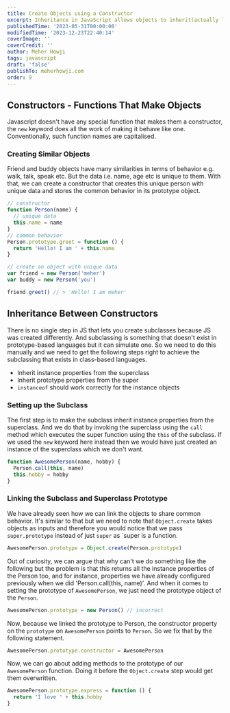 ```yaml
---
title: Create Objects using a Constructor
excerpt: Inheritance in JavaScript allows objects to inherit(actually link) to properties and methods of other objects, creating a hierarchical relationship between them.
publishedTime: '2023-05-31T00:00:00'
modifiedTime: '2023-12-23T22:40:14'
coverImage: ''
coverCredit: ''
author: Meher Howji
tags: javascript
draft: 'false'
publishTo: meherhowji.com
order: 9
---
```

## Constructors - Functions That Make Objects

Javascript doesn't have any special function that makes them a constructor, the `new` keyword does all the work of making it behave like one. Conventionally, such function names are capitalised.

### Creating Similar Objects

Friend and buddy objects have many similarities in terms of behavior e.g. walk, talk, speak etc. But the data i.e. name, age etc is unique to them. With that, we can create a constructor that creates this unique person with unique data and stores the common behavior in its prototype object.

```js
// constructor
function Person(name) {
  // unique data
  this.name = name
}
// common behavior
Person.prototype.greet = function () {
  return 'Hello! I am ' + this.name
}

// create an object with unique data
var friend = new Person('meher')
var buddy = new Person('you')

friend.greet() // > 'Hello! I am meher'
```

## Inheritance Between Constructors

There is no single step in JS that lets you create subclasses because JS was created differently. And subclassing is something that doesn't exist in prototype-based languages but it can simulate one. So we need to do this manually and we need to get the following steps right to achieve the subclassing that exists in class-based languages.

- Inherit instance properties from the superclass
- Inherit prototype properties from the super
- `instanceof` should work correctly for the instance objects

### Setting up the Subclass

The first step is to make the subclass inherit instance properties from the superclass. And we do that by invoking the superclass using the `call` method which executes the super function using the `this` of the subclass. If we used the `new` keyword here instead then we would have just created an instance of the superclass which we don't want.

```js
function AwesomePerson(name, hobby) {
  Person.call(this, name)
  this.hobby = hobby
}
```

### Linking the Subclass and Superclass Prototype

We have already seen how we can link the objects to share common behavior. It's similar to that but we need to note that `Object.create` takes objects as inputs and therefore you would notice that we pass `super.prototype` instead of just `super` as `super is a function.

```js
AwesomePerson.prototype = Object.create(Person.prototype)
```

Out of curiosity, we can argue that why can't we do something like the following but the problem is that this returns all the instance properties of the Person too, and for instance, properties we have already configured previously when we did 'Person.call(this, name)'. And when it comes to setting the prototype of `AwesomePerson`, we just need the prototype object of the `Person`.

```js
AwesomePerson.prototype = new Person() // incorrect
```

Now, because we linked the prototype to Person, the constructor property on the
`prototype` on `AwesomePerson` points to `Person`. So we fix that by the following statement.

```js
AwesomePerson.prototype.constructor = AwesomePerson
```

Now, we can go about adding methods to the prototype of our `AwesomePerson` function. Doing it before the `Object.create` step would get them overwritten.

```js
AwesomePerson.prototype.express = function () {
  return 'I love ' + this.hobby
}
```
